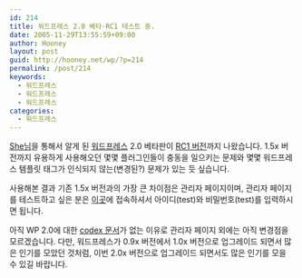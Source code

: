 ```yaml
---
id: 214
title: 워드프레스 2.0 베타-RC1 테스트 중.
date: 2005-11-29T13:55:59+09:00
author: Hooney
layout: post
guid: http://hooney.net/wp/?p=214
permalink: /post/214
keywords:
  - 워드프레스
  - 워드프레스
  - 워드프레스
categories:
  - 워드프레스
---
```

[She님](http://nonull.com/)을 통해서 알게 된 [워드프레스](http://wordpress.org/) 2.0 베타판이 [RC1 버전](http://wordpress.org/support/topic/50637)까지 나왔습니다. 1.5x 버전까지 유용하게 사용해오던 몇몇 플러그인들이 충동을 일으키는 문제와 몇몇 워드프레스 템플릿 태그가 인식되지 않는(변경된?) 문제가 있는 듯 싶습니다.

사용해본 결과 기존 1.5x 버전과의 가장 큰 차이점은 관리자 페이지이며, 관리자 페이지를 테스트하고 싶은 분은 [이곳](/wp-login.php)에 접속하셔서 아이디(test)와 비밀번호(test)를 입력하시면 됩니다.

아직 WP 2.0에 대한 [codex 문서](http://codex.wordpress.org/Main_Page)가 없는 이유로 관리자 페이지 외에는 아직 변경점을 모르겠습니다. 다만, 워드프레스가 0.9x 버전에서 1.0x 버전으로 업그레이드 되면서 많은 인기를 모았던 것처럼, 이번 2.0x 버전으로 업그레이드 되면서도 많은 인기를 모을 수 있길 바랍니다.